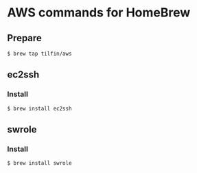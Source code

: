 AWS commands for HomeBrew
=========================

## Prepare

```
$ brew tap tilfin/aws
```

## ec2ssh

### Install

```
$ brew install ec2ssh
```


## swrole

### Install

```
$ brew install swrole
```

